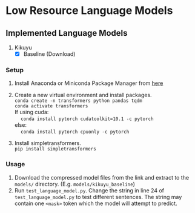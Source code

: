 # Low Resource Language Models

## Implemented Language Models

1. Kikuyu
   - [x] Baseline (Download)

### Setup

1. Install Anaconda or Miniconda Package Manager from [here](https://www.anaconda.com/distribution/)
2. Create a new virtual environment and install packages.  
`conda create -n transformers python pandas tqdm`  
`conda activate transformers`  
If using cuda:  
&nbsp;&nbsp;&nbsp;&nbsp;`conda install pytorch cudatoolkit=10.1 -c pytorch`  
else:  
&nbsp;&nbsp;&nbsp;&nbsp;`conda install pytorch cpuonly -c pytorch`  

3. Install simpletransformers.  
`pip install simpletransformers` 

### Usage

1. Download the compressed model files from the link and extract to the `models/` directory. (E.g. `models/kikuyu_baseline`)
2. Run `test_language_model.py`. Change the string in line 24 of `test_language_model.py` to test different sentences. The string may contain one `<mask>` token which the model will attempt to predict.
